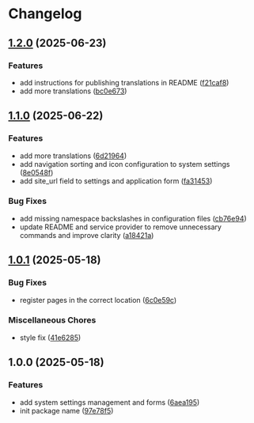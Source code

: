 # Changelog

## [1.2.0](https://github.com/rectitude-open/filament-system-settings/compare/v1.1.0...v1.2.0) (2025-06-23)


### Features

* add instructions for publishing translations in README ([f21caf8](https://github.com/rectitude-open/filament-system-settings/commit/f21caf804f78152cf05bb6b06557a79ba1b8fbb1))
* add more translations ([bc0e673](https://github.com/rectitude-open/filament-system-settings/commit/bc0e67366b4d85977aeae710b2c881f159fd6a3e))

## [1.1.0](https://github.com/rectitude-open/filament-system-settings/compare/v1.0.1...v1.1.0) (2025-06-22)


### Features

* add more translations ([6d21964](https://github.com/rectitude-open/filament-system-settings/commit/6d21964ca1b53c9e4727d9f7145b3ef6942c4d70))
* add navigation sorting and icon configuration to system settings ([8e0548f](https://github.com/rectitude-open/filament-system-settings/commit/8e0548f4fc36ca287b1293525fc6c60a216bc3e4))
* add site_url field to settings and application form ([fa31453](https://github.com/rectitude-open/filament-system-settings/commit/fa31453fb5b484c9b6e16d1d47447cda1e3d6c3e))


### Bug Fixes

* add missing namespace backslashes in configuration files ([cb76e94](https://github.com/rectitude-open/filament-system-settings/commit/cb76e949d18ac48074cfb3ecbe57318860a732de))
* update README and service provider to remove unnecessary commands and improve clarity ([a18421a](https://github.com/rectitude-open/filament-system-settings/commit/a18421afa99f676be0198e95f26df55c7f1cbeb8))

## [1.0.1](https://github.com/rectitude-open/filament-system-settings/compare/v1.0.0...v1.0.1) (2025-05-18)


### Bug Fixes

* register pages in the correct location ([6c0e59c](https://github.com/rectitude-open/filament-system-settings/commit/6c0e59c891515394e8a78d50933783337a2c1549))


### Miscellaneous Chores

* style fix ([41e6285](https://github.com/rectitude-open/filament-system-settings/commit/41e628539995debb824d5fe01f7aee038c62cdfa))

## 1.0.0 (2025-05-18)


### Features

* add system settings management and forms ([6aea195](https://github.com/rectitude-open/filament-system-settings/commit/6aea19513f08ebab854018b8f8e8fdb5e7bd002d))
* init package name ([97e78f5](https://github.com/rectitude-open/filament-system-settings/commit/97e78f51d0cd442218c411740a4c721e7fd8d5b2))
